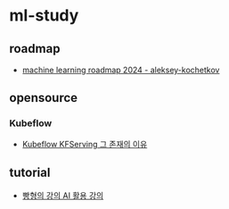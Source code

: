 # ml-study

## roadmap
- [machine learning roadmap 2024 - aleksey-kochetkov](https://www.linkedin.com/pulse/machine-learning-roadmap-2024-aleksey-kochetkov-wn3ie/)

## opensource
### Kubeflow
- [Kubeflow KFServing 그 존재의 이유](https://devocean.sk.com/blog/techBoardDetail.do?ID=163645)

## tutorial
- [빵형의 강의 AI 활용 강의](https://www.youtube.com/watch?v=GRAZ1qzpIPY&list=PL-xmlFOn6TULhDBSZo9F2tTocyAluvnXn)
